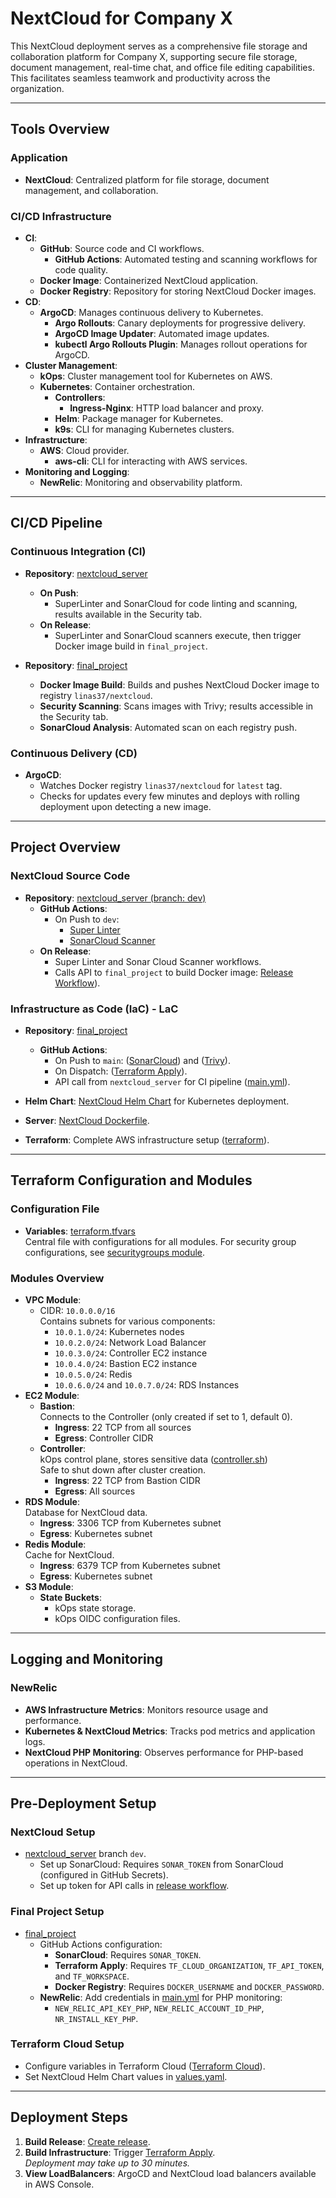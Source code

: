 # NextCloud for Company X

This NextCloud deployment serves as a comprehensive file storage and collaboration platform for Company X, supporting secure file storage, document management, real-time chat, and office file editing capabilities. This facilitates seamless teamwork and productivity across the organization.

---

## Tools Overview

### Application
- **NextCloud**: Centralized platform for file storage, document management, and collaboration.

### CI/CD Infrastructure
- **CI**:
  - **GitHub**: Source code and CI workflows.
    - **GitHub Actions**: Automated testing and scanning workflows for code quality.
  - **Docker Image**: Containerized NextCloud application.
  - **Docker Registry**: Repository for storing NextCloud Docker images.
- **CD**:
  - **ArgoCD**: Manages continuous delivery to Kubernetes.
    - **Argo Rollouts**: Canary deployments for progressive delivery.
    - **ArgoCD Image Updater**: Automated image updates.
    - **kubectl Argo Rollouts Plugin**: Manages rollout operations for ArgoCD.
- **Cluster Management**:
  - **kOps**: Cluster management tool for Kubernetes on AWS.
  - **Kubernetes**: Container orchestration.
    - **Controllers**:
      - **Ingress-Nginx**: HTTP load balancer and proxy.
    - **Helm**: Package manager for Kubernetes.
    - **k9s**: CLI for managing Kubernetes clusters.
- **Infrastructure**:
  - **AWS**: Cloud provider.
    - **aws-cli**: CLI for interacting with AWS services.
- **Monitoring and Logging**:
  - **NewRelic**: Monitoring and observability platform.

---

## CI/CD Pipeline

### Continuous Integration (CI)
- **Repository**: [nextcloud_server](https://github.com/LT-Linas35/nextcloud_server)  
  - **On Push**:
    - SuperLinter and SonarCloud for code linting and scanning, results available in the Security tab.
  - **On Release**:
    - SuperLinter and SonarCloud scanners execute, then trigger Docker image build in `final_project`.

- **Repository**: [final_project](https://github.com/LT-Linas35/final_project)
  - **Docker Image Build**: Builds and pushes NextCloud Docker image to registry `linas37/nextcloud`.
  - **Security Scanning**: Scans images with Trivy; results accessible in the Security tab.
  - **SonarCloud Analysis**: Automated scan on each registry push.

### Continuous Delivery (CD)
- **ArgoCD**:
  - Watches Docker registry `linas37/nextcloud` for `latest` tag.
  - Checks for updates every few minutes and deploys with rolling deployment upon detecting a new image.

---

## Project Overview

### NextCloud Source Code
- **Repository**: [nextcloud_server (branch: dev)](https://github.com/LT-Linas35/nextcloud_server)
  - **GitHub Actions**:
    - On Push to `dev`: 
      - [Super Linter](https://github.com/LT-Linas35/nextcloud_server/blob/dev/.github/workflows/super-linter.yml)  
      - [SonarCloud Scanner](https://github.com/LT-Linas35/nextcloud_server/blob/dev/.github/workflows/Sonar-Cloud-Scanner.yml)
  - **On Release**:
    - Super Linter and Sonar Cloud Scanner workflows. 
    - Calls API to `final_project` to build Docker image: [Release Workflow](https://github.com/LT-Linas35/nextcloud_server/blob/dev/.github/workflows/Super-Linter-and-Sonar-Cloud-Scanner-Release.yaml)).

### Infrastructure as Code (IaC) - LaC
- **Repository**: [final_project](https://github.com/LT-Linas35/final_project)
  - **GitHub Actions**:
    - On Push to `main`: ([SonarCloud](https://github.com/LT-Linas35/final_project/blob/main/.github/workflows/sonar-cloud.yml)) and  ([Trivy](https://github.com/LT-Linas35/final_project/blob/main/.github/workflows/trivy.yml)).
    - On Dispatch: ([Terraform Apply](https://github.com/LT-Linas35/final_project/blob/main/.github/workflows/terraform-apply.yml)).
    - API call from `nextcloud_server` for CI pipeline ([main.yml](https://github.com/LT-Linas35/final_project/blob/main/.github/workflows/main.yml)).

- **Helm Chart**: [NextCloud Helm Chart](helm-charts/nextcloud-chart) for Kubernetes deployment.
- **Server**: [NextCloud Dockerfile](server/Dockerfile).
- **Terraform**: Complete AWS infrastructure setup ([terraform](terraform/)).

---

## Terraform Configuration and Modules

### Configuration File
- **Variables**: [terraform.tfvars](terraform/terraform.tfvars)  
  Central file with configurations for all modules. For security group configurations, see [securitygroups module](terraform/modules/securitygroups/).

### Modules Overview
- **VPC Module**:
  - CIDR: `10.0.0.0/16`  
    Contains subnets for various components:
    - `10.0.1.0/24`: Kubernetes nodes
    - `10.0.2.0/24`: Network Load Balancer
    - `10.0.3.0/24`: Controller EC2 instance
    - `10.0.4.0/24`: Bastion EC2 instance
    - `10.0.5.0/24`: Redis
    - `10.0.6.0/24` and `10.0.7.0/24`: RDS Instances
- **EC2 Module**:
  - **Bastion**:  
    Connects to the Controller (only created if set to 1, default 0).
    - **Ingress**: 22 TCP from all sources
    - **Egress**: Controller CIDR
  - **Controller**:  
    kOps control plane, stores sensitive data ([controller.sh](terraform/scripts/controller.sh))  
    Safe to shut down after cluster creation.
    - **Ingress**: 22 TCP from Bastion CIDR
    - **Egress**: All sources
- **RDS Module**:  
  Database for NextCloud data.
  - **Ingress**: 3306 TCP from Kubernetes subnet
  - **Egress**: Kubernetes subnet
- **Redis Module**:  
  Cache for NextCloud.
  - **Ingress**: 6379 TCP from Kubernetes subnet
  - **Egress**: Kubernetes subnet
- **S3 Module**:
  - **State Buckets**:
    - kOps state storage.
    - kOps OIDC configuration files.

---

## Logging and Monitoring

### NewRelic
- **AWS Infrastructure Metrics**: Monitors resource usage and performance.
- **Kubernetes & NextCloud Metrics**: Tracks pod metrics and application logs.
- **NextCloud PHP Monitoring**: Observes performance for PHP-based operations in NextCloud.

---

## Pre-Deployment Setup

### NextCloud Setup
- [nextcloud_server](https://github.com/LT-Linas35/nextcloud_server) branch `dev`.
  - Set up SonarCloud: Requires `SONAR_TOKEN` from SonarCloud (configured in GitHub Secrets).
  - Set up token for API calls in [release workflow](https://github.com/LT-Linas35/nextcloud_server/blob/dev/Super-Linter-and-Sonar-Cloud-Scanner-Release.yaml).

### Final Project Setup
- [final_project](https://github.com/LT-Linas35/final_project)
  - GitHub Actions configuration:
    - **SonarCloud**: Requires `SONAR_TOKEN`.
    - **Terraform Apply**: Requires `TF_CLOUD_ORGANIZATION`, `TF_API_TOKEN`, and `TF_WORKSPACE`.
    - **Docker Registry**: Requires `DOCKER_USERNAME` and `DOCKER_PASSWORD`.
  - **NewRelic**: Add credentials in [main.yml](.github/workflows/main.yml) for PHP monitoring:
    - `NEW_RELIC_API_KEY_PHP`, `NEW_RELIC_ACCOUNT_ID_PHP`, `NR_INSTALL_KEY_PHP`.

### Terraform Cloud Setup
- Configure variables in Terraform Cloud ([Terraform Cloud](https://app.terraform.io/session)).
- Set NextCloud Helm Chart values in [values.yaml](https://github.com/LT-Linas35/final_project/blob/main/helm-charts/nextcloud-chart/values.yaml).

---

## Deployment Steps

1. **Build Release**: [Create release](https://github.com/LT-Linas35/nextcloud_server/releases).
2. **Build Infrastructure**: Trigger [Terraform Apply](https://github.com/LT-Linas35/final_project/actions/workflows/terraform-apply.yml).  
   _Deployment may take up to 30 minutes._
3. **View LoadBalancers**: ArgoCD and NextCloud load balancers available in AWS Console.
